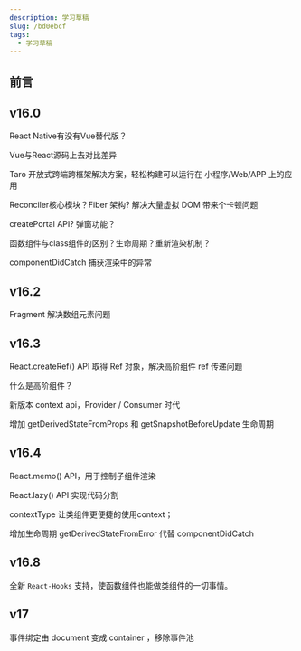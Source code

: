 ```yaml
---
description: 学习草稿
slug: /bd0ebcf
tags: 
  - 学习草稿
---
```



## 前言

v16.0
------------
React Native有没有Vue替代版？

Vue与React源码上去对比差异

Taro 开放式跨端跨框架解决方案，轻松构建可以运行在 小程序/Web/APP 上的应用

Reconciler核心模块？Fiber 架构? 解决大量虚拟 DOM 带来个卡顿问题

createPortal API? 弹窗功能？

函数组件与class组件的区别？生命周期？重新渲染机制？

componentDidCatch 捕获渲染中的异常

v16.2
------------
Fragment 解决数组元素问题


v16.3
------------
React.createRef() API 取得 Ref 对象，解决高阶组件 ref 传递问题

什么是高阶组件？

新版本 context api，Provider / Consumer 时代

增加 getDerivedStateFromProps 和 getSnapshotBeforeUpdate 生命周期


v16.4
------------
React.memo() API，用于控制子组件渲染

React.lazy() API 实现代码分割

contextType 让类组件更便捷的使用context；

增加生命周期 getDerivedStateFromError 代替 componentDidCatch



v16.8
------------

全新 `React-Hooks` 支持，使函数组件也能做类组件的一切事情。



v17
------------

事件绑定由 document 变成 container ，移除事件池


